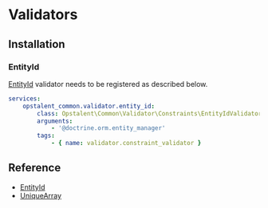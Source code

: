 # Validators

## Installation

### EntityId

[EntityId](validator/constraints/entity_id.md) validator needs to be registered as described below.

```yml
services:
    opstalent_common.validator.entity_id:
        class: Opstalent\Common\Validator\Constraints\EntityIdValidator
        arguments:
            - '@doctrine.orm.entity_manager'
        tags:
            - { name: validator.constraint_validator }
```

## Reference

* [EntityId](validator/constraints/entity_id.md)
* [UniqueArray](validator/constraints/unique_array.md)
